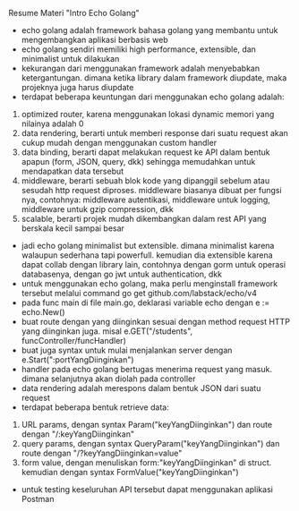 Resume Materi "Intro Echo Golang"
- echo golang adalah framework bahasa golang yang membantu untuk mengembangkan aplikasi berbasis web
- echo golang sendiri memiliki high performance, extensible, dan minimalist untuk dilakukan
- kekurangan dari menggunakan framework adalah menyebabkan ketergantungan. dimana ketika library dalam framework diupdate, maka projeknya juga harus diupdate
- terdapat beberapa keuntungan dari menggunakan echo golang adalah:
1. optimized router, karena menggunakan lokasi dynamic memori yang nilainya adalah 0
2. data rendering, berarti untuk memberi response dari suatu request akan cukup mudah dengan menggunakan custom handler
3. data binding, berarti dapat melakukan request ke API dalam bentuk apapun (form, JSON, query, dkk) sehingga memudahkan untuk mendapatkan data tersebut
4. middleware, berarti sebuah blok kode yang dipanggil sebelum atau sesudah http request diproses. middleware biasanya dibuat per fungsi nya, contohnya: middleware autentikasi, middleware untuk logging, middleware untuk gzip compression, dkk
5. scalable, berarti projek mudah dikembangkan dalam rest API yang berskala kecil sampai besar
- jadi echo golang minimalist but extensible. dimana minimalist karena walaupun sederhana tapi powerfull. kemudian dia extensible karena dapat collab dengan library lain, contohnya dengan gorm untuk operasi databasenya, dengan go jwt untuk authentication, dkk
- untuk menggunakan echo golang, maka perlu menginstall framework tersebut melalui command go get github.com/labstack/echo/v4
- pada func main di file main.go, deklarasi variable echo dengan e := echo.New()
- buat route dengan yang diinginkan sesuai dengan method request HTTP yang diinginkan juga. misal e.GET("/students", funcController/funcHandler)
- buat juga syntax untuk mulai menjalankan server dengan e.Start(":portYangDiinginkan")
- handler pada echo golang bertugas menerima request yang masuk. dimana selanjutnya akan diolah pada controller
- data rendering adalah merespons dalam bentuk JSON dari suatu request
- terdapat beberapa bentuk retrieve data:
1. URL params, dengan syntax Param("keyYangDiinginkan") dan route dengan "/:keyYangDiinginkan"
2. query params, dengan syntax QueryParam("keyYangDiinginkan") dan route dengan "/?keyYangDiinginkan=value"
3. form value, dengan menuliskan form:"keyYangDiinginkan" di struct. kemudian dengan syntax FormValue("keyYangDiinginkan")
- untuk testing keseluruhan API tersebut dapat menggunakan aplikasi Postman
